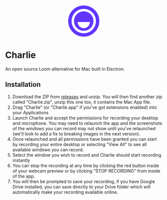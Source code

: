 <p align="center">
  <img width="100" height="100" src="/icon.png">
</p>

# Charlie
An open source Loom alternative for Mac built in Electron.

## Installation
1. Download the ZIP from [releases](https://github.com/wearebasecamp/Charlie/releases) and unzip. You will then find another zip called "Charlie.zip", unzip this one too, it contains the Mac App file.
2. Drag "Charlie" (or "Charlie.app" if you've got extensions enabled) into your Applications
3. Launch Charlie and accept the permissions for recording your desktop and microphone. You may need to relaunch the app and the screenshots of the windows you can record may not show until you've relaunched (we'll look to add a fix to breaking images in the next version).
4. Once relaunched and all permissions have been granted you can start by recording your entire desktop or selecting "View All" to see all available windows you can record.
5. Select the window you wish to record and Charlie should start recording instantly
6. You can stop the recording at any time by clicking the red button inside of your webcam preview or by clicking "STOP RECORDING" from inside of the app.
7. You will then be prompted to save your recording, if you have Google Drive installed, you can save directly to your Drive folder which will automatically make your recording available online.

